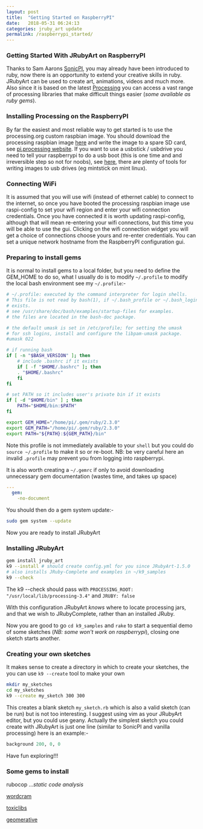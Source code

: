 ```yaml
---
layout: post
title:  "Getting Started on RaspberryPI"
date:   2018-05-31 06:24:13
categories: jruby_art update
permalink: /raspberrypi_started/
---
```


### Getting Started With JRubyArt on RaspberryPI ###

Thanks to Sam Aarons [SonicPI][sonic_pi], you may already have been introduced to ruby, now there is an opportunity to extend your creative skills in ruby.
JRubyArt can be used to create art, animations, videos and much more. Also since it is based on the latest [Processing][processing] you can access a vast range of processing libraries that make difficult things easier (_some available as ruby gems_).

### Installing Processing on the RaspberryPI ###

By far the easiest and most reliable way to get started is to use the processing.org custom raspbian image. You should download the processing raspbian image [here][image] and write the image to a spare SD card, see [pi.processing website][website]. If you want to use a usbstick / usbdrive you need to tell your raspberrypi to do a usb boot (this is one time and and irreversible step so not for noobs), see [here][usbstick], there are plenty of tools for writing images to usb drives (eg mintstick on mint linux).

### Connecting WiFi ###

It is assumed that you will use wifi (instead of ethernet cable) to connect to the internet, so once you have booted the processing raspbian image use raspi-config to set your wifi region and enter your wifi connection credentials. Once you have connected it is worth updating raspi-config, although that will mean re-entering your wifi connections, but this time you will be able to use the gui. Clicking on the wifi connection widget you will get a choice of connections choose yours and re-enter credentials. You can set a unique network hostname from the RaspberryPI configuration gui.

### Preparing to install gems ###

It is normal to install gems to a local folder, but you need to define the GEM_HOME to do so, what I usually do is to modify `~/.profile` to modify the local bash environment see my `~/.profile`:-

```bash
# ~/.profile: executed by the command interpreter for login shells.
# This file is not read by bash(1), if ~/.bash_profile or ~/.bash_login
# exists.
# see /usr/share/doc/bash/examples/startup-files for examples.
# the files are located in the bash-doc package.

# the default umask is set in /etc/profile; for setting the umask
# for ssh logins, install and configure the libpam-umask package.
#umask 022

# if running bash
if [ -n "$BASH_VERSION" ]; then
    # include .bashrc if it exists
    if [ -f "$HOME/.bashrc" ]; then
	. "$HOME/.bashrc"
    fi
fi

# set PATH so it includes user's private bin if it exists
if [ -d "$HOME/bin" ] ; then
    PATH="$HOME/bin:$PATH"
fi

export GEM_HOME="/home/pi/.gem/ruby/2.3.0"
export GEM_PATH="/home/pi/.gem/ruby/2.3.0"
export PATH="${PATH}:${GEM_PATH}/bin"
```

Note this profile is not immediately available to your `shell` but you could do `source ~/.profile` to make it so or re-boot.
NB: be very careful here an invalid `.profile` may prevent you from logging into raspberrypi.

It is also worth creating a `~/.gemrc` if only to avoid downloading unnecessary gem documentation (wastes time, and takes up space)

```yaml
---
  gem:
    -no-document
```

You should then do a gem system update:-

```bash
sudo gem system --update
```
Now you are ready to install JRubyArt

### Installing JRubyArt ###

```bash
gem install jruby_art
k9 --install # should create config.yml for you since JRubyArt-1.5.0
# also installs JRuby-Complete and examples in ~/k9_samples
k9 --check
```
The k9 --check should pass with `PROCESSING_ROOT: "/usr/local/lib/processing-3.4"` and `JRUBY: false`

With this configuration JRubyArt _knows_ where to locate processing jars, and that we wish to JRubyComplete, rather than an installed JRuby.

Now you are good to go `cd k9_samples` and `rake` to start a sequential demo of some sketches (_NB: some won't work on raspberrypi_), closing one sketch starts another.

### Creating your own sketches ###

It makes sense to create a directory in which to create your sketches, the you can use `k9 --create` tool to make your own

```bash
mkdir my_sketches
cd my_sketches
k9 --create my_sketch 300 300
```
This creates a blank sketch `my_sketch.rb` which is also a valid sketch (can be run) but is not too interesting. I suggest using vim as your JRubyArt editor, but you could use geany. Actually the simplest sketch you could create with JRubyArt is just one line (similar to SonicPI and vanilla processing) here is an example:-

```ruby
background 200, 0, 0
```
Have fun exploring!!!

### Some gems to install ###

rubocop ..._static code analysis_

[wordcram](https://github.com/ruby-processing/WordCram/)

[toxiclibs](https://github.com/ruby-processing/toxicgem/)

[geomerative](https://ruby-processing.github.io/geomerativegem/)

[sonic_pi]:https://sonic-pi.net/
[website]:https://pi.processing.org/get-started/
[usbstick]:https://www.raspberrypi.org/documentation/hardware/raspberrypi/bootmodes/msd.md


[image]:https://github.com/processing/processing/releases/download/processing-0264-3.4/processing-3.4-linux-raspbian.zip
[api]: {{site.github.url}}/methods/processing_api
[ben]:https://blog.engineyard.com/2015/getting-started-with-ruby-processing
[processing]:https://processing.org/
[gem]:https://rubygems.org/gems/ruby-processing
[jrubyart]:https://rubygems.org/gems/jruby_art
[changes]:https://github.com/processing/processing/wiki/Changes-in-3.0
[official]:https://processing.org/download/?processing
[platforms]:https://github.com/processing/processing/wiki/Supported-Platforms
[editor]:http://ruby-processing.github.io/JRubyArt/editors.html
[sound]:https://monkstone.github.io/_posts/minim
[video]:https://monkstone.github.io/_posts/create_video
[casey]:https://github.com/processing/processing/wiki/FAQ

